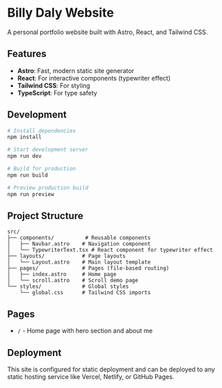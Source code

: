 # Billy Daly Website

A personal portfolio website built with Astro, React, and Tailwind CSS.

## Features

- **Astro**: Fast, modern static site generator
- **React**: For interactive components (typewriter effect)
- **Tailwind CSS**: For styling
- **TypeScript**: For type safety

## Development

```bash
# Install dependencies
npm install

# Start development server
npm run dev

# Build for production
npm run build

# Preview production build
npm run preview
```

## Project Structure

```
src/
├── components/          # Reusable components
│   ├── Navbar.astro    # Navigation component
│   └── TypewriterText.tsx # React component for typewriter effect
├── layouts/            # Page layouts
│   └── Layout.astro    # Main layout template
├── pages/              # Pages (file-based routing)
│   ├── index.astro     # Home page
│   └── scroll.astro    # Scroll demo page
└── styles/             # Global styles
    └── global.css      # Tailwind CSS imports
```

## Pages

- `/` - Home page with hero section and about me

## Deployment

This site is configured for static deployment and can be deployed to any static hosting service like Vercel, Netlify, or GitHub Pages.
